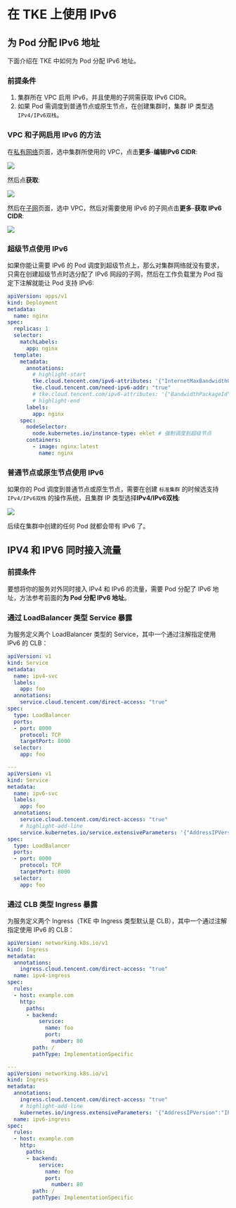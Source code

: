 # 在 TKE 上使用 IPv6

## 为 Pod 分配 IPv6 地址

下面介绍在 TKE 中如何为 Pod 分配 IPv6 地址。

### 前提条件

1. 集群所在 VPC 启用 IPv6，并且使用的子网需获取 IPv6 CIDR。
2. 如果 Pod 需调度到普通节点或原生节点，在创建集群时，集群 IP 类型选 `IPv4/IPv6双栈`。


### VPC 和子网启用 IPv6 的方法

在[私有网络](https://console.cloud.tencent.com/vpc/vpc)页面，选中集群所使用的 VPC，点击**更多**-**编辑IPv6 CIDR**:

![](https://image-host-1251893006.cos.ap-chengdu.myqcloud.com/2024%2F07%2F09%2F20240709164608.png)

然后点**获取**:

![](https://image-host-1251893006.cos.ap-chengdu.myqcloud.com/2024%2F07%2F09%2F20240709164416.png)

然后在[子网](https://console.cloud.tencent.com/vpc/subnet)页面，选中 VPC，然后对需要使用 IPv6 的子网点击**更多**-**获取 IPv6 CIDR**:

![](https://image-host-1251893006.cos.ap-chengdu.myqcloud.com/2024%2F07%2F09%2F20240709164815.png)

### 超级节点使用 IPv6

如果你能让需要 IPv6 的 Pod 调度到超级节点上，那么对集群网络就没有要求，只需在创建超级节点时选分配了 IPv6 网段的子网，然后在工作负载里为 Pod 指定下注解就能让 Pod 支持 IPv6:

```yaml showLineNumbers
apiVersion: apps/v1
kind: Deployment
metadata:
  name: nginx
spec:
  replicas: 1
  selector:
    matchLabels:
      app: nginx
  template:
    metadata:
      annotations:
        # highlight-start
        tke.cloud.tencent.com/ipv6-attributes: '{"InternetMaxBandwidthOut": 100}'
        tke.cloud.tencent.com/need-ipv6-addr: "true"
        # tke.cloud.tencent.com/ipv6-attributes: '{"BandwidthPackageId":"bwp-xxx","InternetChargeType":"BANDWIDTH_PACKAGE","InternetMaxBandwidthOut":1}' # 如需带宽包，参考这个配置
        # highlight-end
      labels:
        app: nginx
    spec:
      nodeSelector:
        node.kubernetes.io/instance-type: eklet # 强制调度到超级节点
      containers:
        - image: nginx:latest
          name: nginx
```

### 普通节点或原生节点使用 IPv6

如果你的 Pod 调度到普通节点或原生节点，需要在创建 `标准集群` 的时候选支持 `IPv4/IPv6双栈` 的操作系统，且集群 IP 类型选择**IPv4/IPv6双栈**:

![](https://image-host-1251893006.cos.ap-chengdu.myqcloud.com/2024%2F07%2F09%2F20240709165012.png)

后续在集群中创建的任何 Pod 就都会带有 IPv6 了。

## IPV4 和 IPV6 同时接入流量

### 前提条件

要想将你的服务对外同时接入 IPv4 和 IPv6 的流量，需要 Pod 分配了 IPv6 地址，方法参考前面的**为 Pod 分配 IPv6 地址**。

### 通过 LoadBalancer 类型 Service 暴露

为服务定义两个 LoadBalancer 类型的 Service，其中一个通过注解指定使用 IPv6 的 CLB：

```yaml showLineNumbers
apiVersion: v1
kind: Service
metadata:
  name: ipv4-svc
  labels:
    app: foo
  annotations:
    service.cloud.tencent.com/direct-access: "true"
spec:
  type: LoadBalancer
  ports:
  - port: 8000
    protocol: TCP
    targetPort: 8000
  selector:
    app: foo

---
apiVersion: v1
kind: Service
metadata:
  name: ipv6-svc
  labels:
    app: foo
  annotations:
    service.cloud.tencent.com/direct-access: "true"
    # highlight-add-line
    service.kubernetes.io/service.extensiveParameters: '{"AddressIPVersion":"IPv6FullChain"}'
spec:
  type: LoadBalancer
  ports:
  - port: 8000
    protocol: TCP
    targetPort: 8000
  selector:
    app: foo
```

### 通过 CLB 类型 Ingress 暴露

为服务定义两个 Ingress（TKE 中 Ingress 类型默认是 CLB），其中一个通过注解指定使用 IPv6 的 CLB：

```yaml showLineNumbers
apiVersion: networking.k8s.io/v1
kind: Ingress
metadata:
  annotations:
    ingress.cloud.tencent.com/direct-access: "true"
  name: ipv4-ingress
spec:
  rules:
  - host: example.com
    http:
      paths:
      - backend:
          service:
            name: foo
            port:
              number: 80
        path: /
        pathType: ImplementationSpecific

---
apiVersion: networking.k8s.io/v1
kind: Ingress
metadata:
  annotations:
    ingress.cloud.tencent.com/direct-access: "true"
    # highlight-add-line
    kubernetes.io/ingress.extensiveParameters: '{"AddressIPVersion":"IPv6FullChain"}'
  name: ipv6-ingress
spec:
  rules:
  - host: example.com
    http:
      paths:
      - backend:
          service:
            name: foo
            port:
              number: 80
        path: /
        pathType: ImplementationSpecific
```

